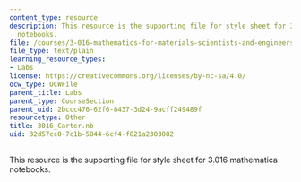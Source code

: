 ```yaml
---
content_type: resource
description: This resource is the supporting file for style sheet for 3.016 mathematica
  notebooks.
file: /courses/3-016-mathematics-for-materials-scientists-and-engineers-fall-2005/32d57cc07c1b50446cf4f821a2303082_3016_Carter.nb
file_type: text/plain
learning_resource_types:
- Labs
license: https://creativecommons.org/licenses/by-nc-sa/4.0/
ocw_type: OCWFile
parent_title: Labs
parent_type: CourseSection
parent_uid: 2bccc476-62f6-8437-3d24-9acff249489f
resourcetype: Other
title: 3016_Carter.nb
uid: 32d57cc0-7c1b-5044-6cf4-f821a2303082
---
```

This resource is the supporting file for style sheet for 3.016 mathematica notebooks.